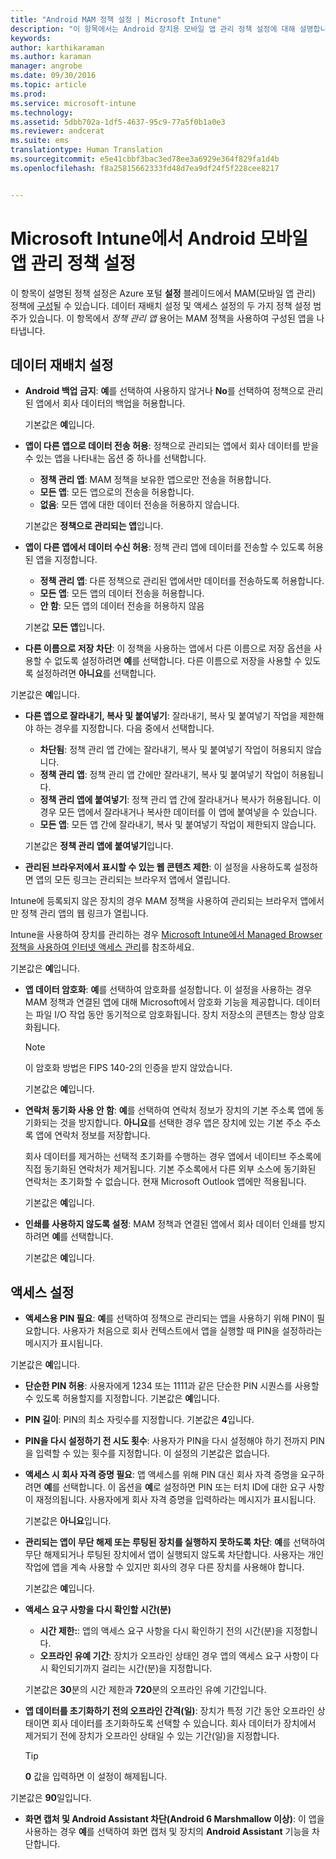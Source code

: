 ```yaml
---
title: "Android MAM 정책 설정 | Microsoft Intune"
description: "이 항목에서는 Android 장치용 모바일 앱 관리 정책 설정에 대해 설명합니다."
keywords: 
author: karthikaraman
ms.author: karaman
manager: angrobe
ms.date: 09/30/2016
ms.topic: article
ms.prod: 
ms.service: microsoft-intune
ms.technology: 
ms.assetid: 5dbb702a-1df5-4637-95c9-77a5f0b1a0e3
ms.reviewer: andcerat
ms.suite: ems
translationtype: Human Translation
ms.sourcegitcommit: e5e41cbbf3bac3ed78ee3a6929e364f829fa1d4b
ms.openlocfilehash: f8a25815662333fd48d7ea9df24f5f228cee8217


---
```


# Microsoft Intune에서 Android 모바일 앱 관리 정책 설정
이 항목이 설명된 정책 설정은 Azure 포털 **설정** 블레이드에서 MAM(모바일 앱 관리) 정책에 [구성](create-and-deploy-mobile-app-management-policies-with-microsoft-intune.md)될 수 있습니다.
데이터 재배치 설정 및 액세스 설정의 두 가지 정책 설정 범주가 있습니다. 이 항목에서 *정책 관리 앱* 용어는 MAM 정책을 사용하여 구성된 앱을 나타냅니다.

##  데이터 재배치 설정

- **Android 백업 금지**: **예**를 선택하여 사용하지 않거나 **No**를 선택하여 정책으로 관리된 앱에서 회사 데이터의 백업을 허용합니다.

  기본값은 **예**입니다.
- **앱이 다른 앱으로 데이터 전송 허용**: 정책으로 관리되는 앱에서 회사 데이터를 받을 수 있는 앱을 나타내는 옵션 중 하나를 선택합니다.
  -   **정책 관리 앱**: MAM 정책을 보유한 앱으로만 전송을 허용합니다.
  -   **모든 앱**: 모든 앱으로의 전송을 허용합니다.
  -   **없음**: 모든 앱에 대한 데이터 전송을 허용하지 않습니다.

  기본값은 **정책으로 관리되는 앱**입니다.
- **앱이 다른 앱에서 데이터 수신 허용**: 정책 관리 앱에 데이터를 전송할 수 있도록 허용된 앱을 지정합니다.
  -   **정책 관리 앱**: 다른 정책으로 관리된 앱에서만 데이터를 전송하도록 허용합니다.
  -   **모든 앱**: 모든 앱의 데이터 전송을 허용합니다.
  -   **안 함**: 모든 앱의 데이터 전송을 허용하지 않음

  기본값 **모든 앱**입니다.

-   **다른 이름으로 저장 차단**: 이 정책을 사용하는 앱에서 다른 이름으로 저장 옵션을 사용할 수 없도록 설정하려면 **예**를 선택합니다. 다른 이름으로 저장을 사용할 수 있도록 설정하려면 **아니요**를 선택합니다.

  기본값은 **예**입니다.
- **다른 앱으로 잘라내기, 복사 및 붙여넣기**: 잘라내기, 복사 및 붙여넣기 작업을 제한해야 하는 경우를 지정합니다. 다음 중에서 선택합니다.
  -   **차단됨**: 정책 관리 앱 간에는 잘라내기, 복사 및 붙여넣기 작업이 허용되지 않습니다.
  -   **정책 관리 앱**: 정책 관리 앱 간에만 잘라내기, 복사 및 붙여넣기 작업이 허용됩니다.
  -   **정책 관리 앱에 붙여넣기**: 정책 관리 앱 간에 잘라내거나 복사가 허용됩니다. 이 경우 모든 앱에서 잘라내거나 복사한 데이터를 이 앱에 붙여넣을 수 있습니다.
  -   **모든 앱**: 모든 앱 간에 잘라내기, 복사 및 붙여넣기 작업이 제한되지 않습니다.

  기본값은 **정책 관리 앱에 붙여넣기**입니다.
-   **관리된 브라우저에서 표시할 수 있는 웹 콘텐츠 제한**: 이 설정을 사용하도록 설정하면 앱의 모든 링크는 관리되는 브라우저 앱에서 열립니다.

  Intune에 등록되지 않은 장치의 경우 MAM 정책을 사용하여 관리되는 브라우저 앱에서만 정책 관리 앱의 웹 링크가 열립니다.

  Intune을 사용하여 장치를 관리하는 경우 [Microsoft Intune에서 Managed Browser 정책을 사용하여 인터넷 액세스 관리](manage-internet-access-using-managed-browser-policies.md)를 참조하세요.

  기본값은 **예**입니다.
- **앱 데이터 암호화**: **예**를 선택하여 암호화를 설정합니다. 이 설정을 사용하는 경우 MAM 정책과 연결된 앱에 대해 Microsoft에서 암호화 기능을 제공합니다. 데이터는 파일 I/O 작업 동안 동기적으로 암호화됩니다. 장치 저장소의 콘텐츠는 항상 암호화됩니다.
  >[!NOTE]
  >이 암호화 방법은 FIPS 140-2의 인증을 받지 않았습니다.

  기본값은 **예**입니다.

- **연락처 동기화 사용 안 함**: **예**를 선택하여 연락처 정보가 장치의 기본 주소록 앱에 동기화되는 것을 방지합니다. **아니요**를 선택한 경우 앱은 장치에 있는 기본 주소 주소록 앱에 연락처 정보를 저장합니다.

  회사 데이터를 제거하는 선택적 초기화를 수행하는 경우 앱에서 네이티브 주소록에 직접 동기화된 연락처가 제거됩니다. 기본 주소록에서 다른 외부 소스에 동기화된 연락처는 초기화할 수 없습니다. 현재 Microsoft Outlook 앱에만 적용됩니다.

  기본값은 **예**입니다.
- **인쇄를 사용하지 않도록 설정**: MAM 정책과 연결된 앱에서 회사 데이터 인쇄를 방지하려면 **예**를 선택합니다.

  기본값은 **예**입니다.

##  액세스 설정

- **액세스용 PIN 필요**: **예**를 선택하여 정책으로 관리되는 앱을 사용하기 위해 PIN이 필요합니다. 사용자가 처음으로 회사 컨텍스트에서 앱을 실행할 때 PIN을 설정하라는 메시지가 표시됩니다.

 기본값은 **예**입니다.

 -  **단순한 PIN 허용**: 사용자에게 1234 또는 1111과 같은 단순한 PIN 시퀀스를 사용할 수 있도록 허용할지를 지정합니다. 기본값은 **예**입니다.
 - **PIN 길이**: PIN의 최소 자릿수를 지정합니다. 기본값은 **4**입니다.
 - **PIN을 다시 설정하기 전 시도 횟수**: 사용자가 PIN을 다시 설정해야 하기 전까지 PIN을 입력할 수 있는 횟수를 지정합니다. 이 설정의 기본값은 없습니다.
- **액세스 시 회사 자격 증명 필요**: 앱 액세스를 위해 PIN 대신 회사 자격 증명을 요구하려면 **예**를 선택합니다. 이 옵션을 **예**로 설정하면 PIN 또는 터치 ID에 대한 요구 사항이 재정의됩니다. 사용자에게 회사 자격 증명을 입력하라는 메시지가 표시됩니다.

  기본값은 **아니요**입니다.
- **관리되는 앱이 무단 해제 또는 루팅된 장치를 실행하지 못하도록 차단**: **예**를 선택하여 무단 해제되거나 루팅된 장치에서 앱이 실행되지 않도록 차단합니다. 사용자는 개인 작업에 앱을 계속 사용할 수 있지만 회사의 경우 다른 장치를 사용해야 합니다.

  기본값은 **예**입니다.
- **액세스 요구 사항을 다시 확인할 시간(분)**
  -   **시간 제한:**: 앱의 액세스 요구 사항을 다시 확인하기 전의 시간(분)을 지정합니다.
  -   **오프라인 유예 기간**: 장치가 오프라인 상태인 경우 앱의 액세스 요구 사항이 다시 확인되기까지 걸리는 시간(분)을 지정합니다.

  기본값은 **30**분의 시간 제한과 **720**분의 오프라인 유예 기간입니다.

-   **앱 데이터를 초기화하기 전의 오프라인 간격(일)**: 장치가 특정 기간 동안 오프라인 상태이면 회사 데이터를 초기화하도록 선택할 수 있습니다.  회사 데이터가 장치에서 제거되기 전에 장치가 오프라인 상태일 수 있는 기간(일)을 지정합니다.

    >[!TIP]
    >**0** 값을 입력하면 이 설정이 해제됩니다.

  기본값은 **90**일입니다.
- **화면 캡처 및 Android Assistant 차단(Android 6 Marshmallow 이상)**: 이 앱을 사용하는 경우 **예**를 선택하여 화면 캡처 및 장치의 **Android Assistant** 기능을 차단합니다.



<!--HONumber=Oct16_HO3-->


